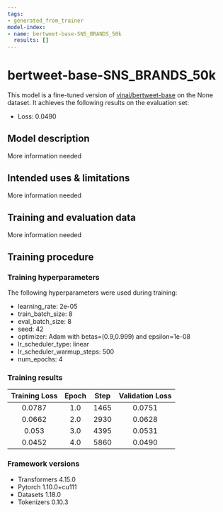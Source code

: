 ```yaml
---
tags:
- generated_from_trainer
model-index:
- name: bertweet-base-SNS_BRANDS_50k
  results: []
---
```


<!-- This model card has been generated automatically according to the information the Trainer had access to. You
should probably proofread and complete it, then remove this comment. -->

# bertweet-base-SNS_BRANDS_50k

This model is a fine-tuned version of [vinai/bertweet-base](https://huggingface.co/vinai/bertweet-base) on the None dataset.
It achieves the following results on the evaluation set:
- Loss: 0.0490

## Model description

More information needed

## Intended uses & limitations

More information needed

## Training and evaluation data

More information needed

## Training procedure

### Training hyperparameters

The following hyperparameters were used during training:
- learning_rate: 2e-05
- train_batch_size: 8
- eval_batch_size: 8
- seed: 42
- optimizer: Adam with betas=(0.9,0.999) and epsilon=1e-08
- lr_scheduler_type: linear
- lr_scheduler_warmup_steps: 500
- num_epochs: 4

### Training results

| Training Loss | Epoch | Step | Validation Loss |
|:-------------:|:-----:|:----:|:---------------:|
| 0.0787        | 1.0   | 1465 | 0.0751          |
| 0.0662        | 2.0   | 2930 | 0.0628          |
| 0.053         | 3.0   | 4395 | 0.0531          |
| 0.0452        | 4.0   | 5860 | 0.0490          |


### Framework versions

- Transformers 4.15.0
- Pytorch 1.10.0+cu111
- Datasets 1.18.0
- Tokenizers 0.10.3

